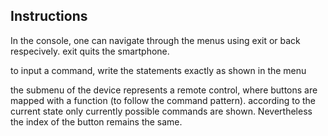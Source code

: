 ## Instructions

In the console, one can navigate through the menus
using exit or back respecively. exit quits the smartphone. 

to input a command, write the statements exactly as shown in the menu

the submenu of the device represents a remote control, where buttons 
are mapped with a function (to follow the command pattern). according to the current state
only currently possible commands are shown. Nevertheless the index of the button remains the same.
